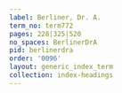 ```yaml
---
label: Berliner, Dr. A.
term_no: term772
pages: 228|325|520
no_spaces: BerlinerDrA
pid: berlinerdra
order: '0096'
layout: generic_index_term
collection: index-headings
---
```

